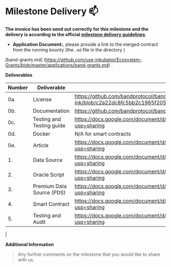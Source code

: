 # Milestone Delivery :mailbox:



**The invoice has been send out correctly for this milestone and the delivery is according to the official [milestone delivery guidelines](https://github.com/smart-contract-bounty/Support-Docs/blob/master/milestone-deliverables-guidelines.md).**  

* **Application Document:**, please provide a link to the merged contract from the running bounty (the `.md` file in the directory )

[band-grants.md] (https://github.com/use-inkubator/Ecosystem-Grants/blob/master/applications/band-grants.md) .


**Deliverables**



| Number | Deliverable | Link | Notes |
| ------------- | ------------- | ------------- |------------- |
| 0a. | License | https://github.com/bandprotocol/band-std-reference-contracts-ink/blob/c2a22dc8fc5bb2c1965f20538801c9b546f67919/LICENSE | ...| 
| 0b.  | Documentation | https://github.com/bandprotocol/band-std-reference-contracts-ink/blob/main/README.md | ...| 
| 0c. | Testing and Testing guide | https://docs.google.com/document/d/1rDV7pGRONx9TvVDgCrzi8CuzzriFaj6r6Tfk_QtAxZo/edit?usp=sharing  | .. |
| 0d. | Docker | N/A for smart contracts  | .. |
| 0e. | Article | https://docs.google.com/document/d/1901uehcuCZuJwPBSusPuSfp6gN5H4PC8gbzF22X3C3A/edit?usp=sharing  | .. |
| 1. | Data Source | https://docs.google.com/document/d/14bmuIzkacarct4eykMtsi8GlI0vqUSCoYbUIXwixxCU/edit?usp=sharing  | .. |
| 2. | Oracle Script | https://docs.google.com/document/d/1A1SzAD5em7pl_PPE7kNnFjIdu_wUfrtv5CT6Bn9PnwU/edit?usp=sharing  | .. |
| 3. | Premium Data Source (PDS) | https://docs.google.com/document/d/1SrciKPOkNc-z4j1dkDrBsT5F5pZT0GZXEqyIaicmhXk/edit?usp=sharing   | .. |
| 4. | Smart Contract | https://docs.google.com/document/d/13Yb-IRvH2W8giQIASC_SgUCuTAVdBlcqxKmxl-crDTo/edit?usp=sharing   | .. |
| 5. | Testing and Audit | https://docs.google.com/document/d/1s2PdWCMMtFmCt-n_bwKBSGzYF-hfNLyU-czuj8yr-ko/edit?usp=sharing   | .. |
|




**Additional Information**
> Any further comments on the milestone that you would like to share with us.

